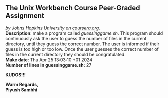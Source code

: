 ## The Unix Workbench Course Peer-Graded Assignment
*by Johns Hopkins University on [coursera.org](https://www.coursera.org/).*
\
**Description**: make a program called *guessinggame.sh*. This program should continuously ask the user to guess the number of files in the current directory, until they guess the correct number. The user is informed if their guess is too high or too low. Once the user guesses the correct number of files in the current directory they should be congratulated.
\
**Make date**: Thu Apr 25 13:03:10 +01 2024
\
**Number of lines in guessinggame.sh:** 27

**KUDOS!!!**

**Warm Regards,**
\
**Piyush Sambhi**
